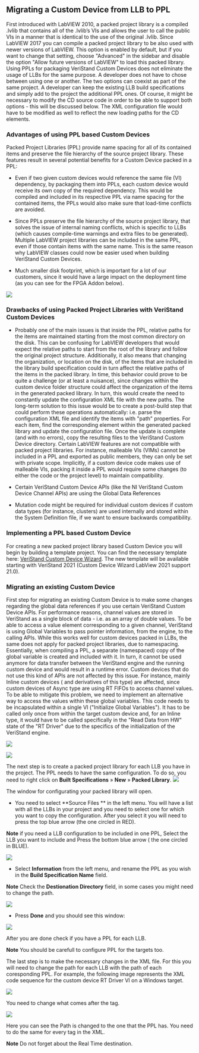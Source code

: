 ## Migrating a Custom Device from LLB to PPL

First introduced with LabVIEW 2010, a packed project library is a compiled .lvlib that contains all of the .lvlib’s VIs and allows the user to call the public VIs in a manner that is identical to the use of the original .lvlib. Since 
LabVIEW 2017 you can compile a packed project library to be also used with newer versions of LabVIEW. This option is enabled by default, but if you want to change that setting, choose "Advanced" in the sidebar and disable the option "Allow future versions of LabVIEW" to load this packed library. 
Using PPLs for packaging VeriStand Custom Devices does not eliminate the usage of LLBs for the same purpose. A developer does not have to chose between using one or another. The two options can coexist as part of the same project. A developer can keep the existing LLB build specifications and simply add to the project the additional PPL ones. Of course, it might be necessary to modify the CD source code in order to be able to support both options - this will be discussed below. The XML configuration file would have to be modified as well to reflect the new loading paths for the CD elements. 

### Advantages of using PPL based Custom Devices

Packed Project Libraries (PPL) provide name spacing for all of its contained items and preserve the file hierarchy of the source project library. These features result in several potential benefits for a Custom Device packed in a PPL:
* Even if two given custom devices would reference the same file (VI) dependency, by packaging them into PPLs, each custom device would receive its own copy of the required dependency. This would be compiled and included in its respective PPL via name spacing for the contained items, the PPLs would also make sure that load-time conflicts are avoided.

* Since PPLs preserve the file hierarchy of the source project library, that solves the issue of internal naming conflicts, which is specific to LLBs (which causes compile-time warnings and extra files to be generated). Multiple LabVIEW project libraries can be included in the same PPL, even if those contain items with the same name. This is the same reason why LabVIEW classes could now be easier used when building VeriStand Custom Devices.

* Much smaller disk footprint, which is important for a lot of our customers, since it would have a large impact on the deployment time (as you can see for the FPGA Addon below). 

![](images/Disk_Footprint.jpg)
### Drawbacks of using Packed Project Libraries with VeriStand Custom Devices

* Probably one of the main issues is that inside the PPL, relative paths for the items are maintained starting from the most common directory on the disk. This can be confusing for LabVIEW developers that would expect the relative paths to start from the root of the library and follow the original project structure. Additionally, it also means that changing the organization, or location on the disk, of the items that are included in the library build specification could in turn affect the relative paths of the items in the packed library. In time, this behavior could prove to be quite a challenge (or at least a nuisance), since changes within the custom device folder structure could affect the organization of the items in the generated packed library. In turn, this would create the need to constantly update the configuration XML file with the new paths. The long-term solution to this issue would be to create a post-build step that could perform these operations automatically: i.e. parse the configuration XML file and identify the items with "path" properties. For each item, find the corresponding element within the generated packed library and update the configuration file. Once the update is complete (and with no errors), copy the resulting files to the VeriStand Custom Device directory. Certain LabVIEW features are not compatible with packed project libraries. For instance, malleable VIs (VIMs) cannot be included in a PPL and exported as public members, they can only be set with private scope. Implicitly, if a custom device code makes use of malleable VIs, packing it inside a PPL would require some changes (to either the code or the project level) to maintain compatibility.

* Certain VeriStand Custom Device APIs (like the NI VeriStand Custom Device Channel APIs) are using the Global Data References 

* Mutation code might be required for individual custom devices if custom data types (for instance, clusters) are used internally and stored within the System Definition file, if we want to ensure backwards compatibility. 
### Implementing a PPL based Custom Device

For creating a new packed project library based Custom Device you will begin by building a template project. You can find the necessary template here: [VeriStand Custom Device Wizard](https://github.com/ni/niveristand-custom-device-wizard/releases). The new template will be available starting with VeriStand 2021 (Custom Device Wizard LabView 2021 support 21.0). 
### Migrating an existing Custom Device

First step for migrating an existing Custom Device is to make some changes regarding the global data references if you use certain VeriStand Custom Device APIs.
For performance reasons, channel values are stored in VeriStand as a single block of data - i.e. as an array of double values. To be able to access a value element corresponding to a given channel, VeriStand is using Global Variables to pass pointer information, from the engine, to the calling APIs. While this works well for custom devices packed in LLBs, the same does not apply for packed project libraries, due to namespacing. Essentially, when compiling a PPL, a separate (namespaced) copy of the global variable is created and included with it. In turn, it cannot be used anymore for data transfer between the VeriStand engine and the running custom device and would result in a runtime error. Custom devices that do not use this kind of APIs are not affected by this issue. For instance, mainly Inline custom devices ( and derivatives of this type) are affected, since custom devices of Async type are using RT FIFOs to access channel values.
To be able to mitigate this problem, we need to implement an  alternative way to access the values within these global variables. 
This code needs to be incapsulated within a single VI ("Initialize Global Variables"). It has to be called only once from within the target custom device and, for an Inline type, it would have to be called specifically in the "Read Data from HW" state of the "RT Driver" due to the specifics of the initialization of the VeriStand engine.

![](images/GlobalVaribaleINIT.PNG)

![](images/GlobalReference2.PNG)

The next step is to create a packed project library for each LLB you have in the project. The PPL needs to have the same configuration. To do so, you need to right click on **Built Specifications** » **New** » **Packed Library**. 
![](images/BuildSpecification2.PNG)

The window for configurating your packed library will open. 
* You need to select **Source Files ** in the left menu. You will have a list with all the LLBs in your project and you need to select one for which you want to copy the configuration. After you select it you will need to press the top blue arrow (the one circled in RED).

**Note** if you need a LLB configuration to be included in one PPL, Select the LLB you want to include and Press the bottom blue arrow ( the one circled in BLUE).

![](images/ppl2.PNG)
* Select **Information** from the left menu, and rename the PPL as you wish in the **Build Specification Name** field.

**Note** Check the **Destionation Directory** field, in some cases you might need to change the path.

![](images/ppl1.PNG)

* Press **Done** and you should see this window: 

![](images/ppl_done.PNG)

After you are done check if you have a PPL for each LLB. 

**Note** You should be carefull to configure PPL for the targets too.

The last step is to make the necessary changes in the XML file. For this you will need to change the path for each LLB with the path of each coresponding PPL.
For example, the following image represents  the XML code sequence for the custom device RT Driver VI on a Windows target. 

![](images/XML1.PNG)

You need to change what comes after the **<Path>** tag.

![](images/XML2.PNG)

Here you can see the Path is changed to the one that the PPL has. You need to do the same for every **<Path>** tag in the XML.

**Note** Do not forget about the Real Time destination.

